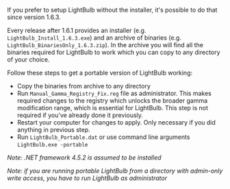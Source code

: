 If you prefer to setup LightBulb without the installer, it's possible to do that since version 1.6.3.

Every release after 1.6.1 provides an installer (e.g. `LightBulb_Install_1.6.3.exe`) and an archive of binaries (e.g. `LightBulb_BinariesOnly_1.6.3.zip`). In the archive you will find all the binaries required for LightBulb to work which you can copy to any directory of your choice.

Follow these steps to get a portable version of LightBulb working:

- Copy the binaries from archive to any directory
- Run `Manual_Gamma_Registry_Fix.reg` file as administrator. This makes required changes to the registry which unlocks the broader gamma modification range, which is essential for LightBulb. This step is not required if you've already done it previously.
- Restart your computer for changes to apply. Only necessary if you did anything in previous step.
- Run `LightBulb_Portable.dat` or use command line arguments `LightBulb.exe -portable`

_Note: .NET framework 4.5.2 is assumed to be installed_

_Note: if you are running portable LightBulb from a directory with admin-only write access, you have to run LightBulb as administrator_